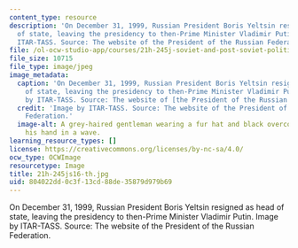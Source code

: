 ```yaml
---
content_type: resource
description: 'On December 31, 1999, Russian President Boris Yeltsin resigned as head
  of state, leaving the presidency to then-Prime Minister Vladimir Putin. Image by
  ITAR-TASS. Source: The website of the President of the Russian Federation.'
file: /ol-ocw-studio-app/courses/21h-245j-soviet-and-post-soviet-politics-and-society-1917-to-the-present-spring-2016/804022dd0c3f13cd88de35879d979b69_21h-245js16-th.jpg
file_size: 10715
file_type: image/jpeg
image_metadata:
  caption: 'On December 31, 1999, Russian President Boris Yeltsin resigned as head
    of state, leaving the presidency to then-Prime Minister Vladimir Putin. (Image
    by ITAR-TASS. Source: The website of [the President of the Russian Federation](http://en.kremlin.ru/).)'
  credit: 'Image by ITAR-TASS. Source: The website of the President of the Russian
    Federation.'
  image-alt: A grey-haired gentleman wearing a fur hat and black overcoat, raises
    his hand in a wave.
learning_resource_types: []
license: https://creativecommons.org/licenses/by-nc-sa/4.0/
ocw_type: OCWImage
resourcetype: Image
title: 21h-245js16-th.jpg
uid: 804022dd-0c3f-13cd-88de-35879d979b69
---
```

On December 31, 1999, Russian President Boris Yeltsin resigned as head of state, leaving the presidency to then-Prime Minister Vladimir Putin. Image by ITAR-TASS. Source: The website of the President of the Russian Federation.